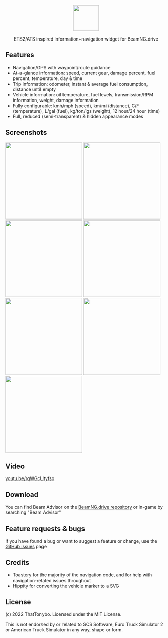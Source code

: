 <p align="center">
    <img src="https://raw.githubusercontent.com/ThatTonybo/BeamAdvisor/main/ui/modules/apps/beamadvisor/images/logo3.png" width="auto" height="80">
    <br>
    <br>
    ETS2/ATS inspired information+navigation widget for BeamNG.drive
</p>

## Features
- Navigation/GPS with waypoint/route guidance
- At-a-glance information: speed, current gear, damage percent, fuel percent, temperature, day & time
- Trip information: odometer, instant & average fuel consumption, distance until empty
- Vehicle information: oil temperature, fuel levels, transmission/RPM information, weight, damage information
- Fully configurable: kmh/mph (speed), km/mi (distance), C/F (temperature), L/gal (fuel), kg/ton/lgs (weight), 12 hour/24 hour (time)
- Full, reduced (semi-transparent) & hidden appearance modes

## Screenshots
<img src="https://raw.githubusercontent.com/ThatTonybo/BeamAdvisor/main/screenshots/1.png" width="auto" height="240">
<img src="https://raw.githubusercontent.com/ThatTonybo/BeamAdvisor/main/screenshots/2.png" width="auto" height="240">
<img src="https://raw.githubusercontent.com/ThatTonybo/BeamAdvisor/main/screenshots/3.png" width="auto" height="240">
<img src="https://raw.githubusercontent.com/ThatTonybo/BeamAdvisor/main/screenshots/4.png" width="auto" height="240">
<img src="https://raw.githubusercontent.com/ThatTonybo/BeamAdvisor/main/screenshots/5.png" width="auto" height="240">
<img src="https://raw.githubusercontent.com/ThatTonybo/BeamAdvisor/main/screenshots/6.png" width="auto" height="240">
<img src="https://raw.githubusercontent.com/ThatTonybo/BeamAdvisor/main/screenshots/7.png" width="auto" height="240">

## Video
[youtu.be/rqWGcUtyfso](https://youtu.be/rqWGcUtyfso)

## Download
You can find Beam Advisor on the [BeamNG.drive repository](https://www.beamng.com/resources/beam-advisor.22346/) or in-game by searching "Beam Advisor"

## Feature requests & bugs
If you have found a bug or want to suggest a feature or change, use the [GitHub issues](https://github.com/ThatTonybo/BeamAdvisor/issues) page

## Credits
- Toastery for the majority of the navigation code, and for help with navigation-related issues throughout
- Hippity for converting the vehicle marker to a SVG

## License
(c) 2022 ThatTonybo. Licensed under the MIT License.

This is not endorsed by or related to SCS Software, Euro Truck Simulator 2 or American Truck Simulator in any way, shape or form.